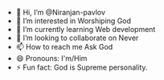 - 👋 Hi, I’m @Niranjan-pavlov
- 👀 I’m interested in Worshiping God
- 🌱 I’m currently learning Web development
- 💞️ I’m looking to collaborate on Never
- 📫 How to reach me Ask God
- 😄 Pronouns: I'm/Him
- ⚡ Fun fact: God is Supreme personality.

<!-- Fun fact for those who dont worship God, you are wasting your life. -->
